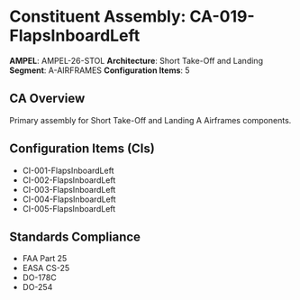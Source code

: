 # Constituent Assembly: CA-019-FlapsInboardLeft

**AMPEL**: AMPEL-26-STOL
**Architecture**: Short Take-Off and Landing
**Segment**: A-AIRFRAMES
**Configuration Items**: 5

## CA Overview
Primary assembly for Short Take-Off and Landing A Airframes components.

## Configuration Items (CIs)
- CI-001-FlapsInboardLeft
- CI-002-FlapsInboardLeft
- CI-003-FlapsInboardLeft
- CI-004-FlapsInboardLeft
- CI-005-FlapsInboardLeft

## Standards Compliance
- FAA Part 25
- EASA CS-25
- DO-178C
- DO-254
